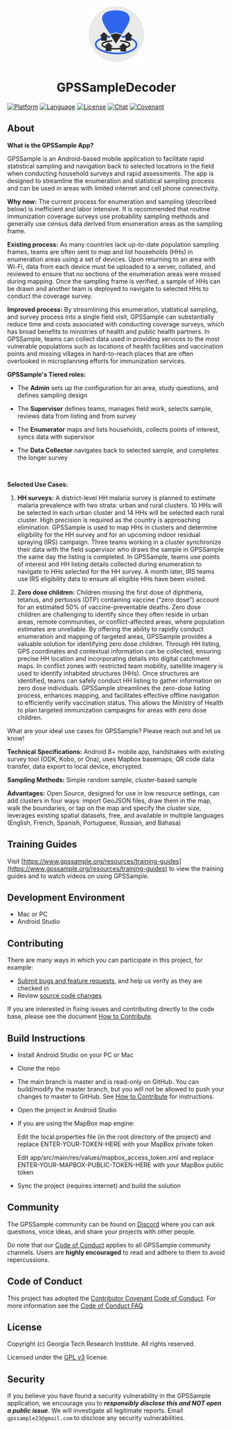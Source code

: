 <div align="center">
  <a href="https://www.gpssample.org">
    <img alt="GPSSample logo" src="images/gpssample.png" height="128">
  </a>
  <h1>GPSSampleDecoder</h1>
</div>

[![Platform](https://img.shields.io/badge/Platforms-Windows,Mac-3B90C4.svg?style=flat)](https://www.android.com)
[![Language](https://img.shields.io/badge/Language-CSharp-blue.svg?style=flat)](https://kotlinlang.org)
[![License](https://img.shields.io/badge/License-GPL%20v3-blue.svg?style=flat)](LICENSE.md)
[![Chat](https://img.shields.io/badge/Chat-on%20Discord-60C53A.svg?style=flat)](https://discord.com/invite/A8EYY9xV)
[![Covenant](https://img.shields.io/badge/Contributor%20Covenant-1.19.24-469C9C.svg?style=flat)](CODE-OF-CONDUCT.pdf)

## About

**What is the GPSSample App?**

GPSSample is an Android-based mobile application to facilitate rapid
statistical sampling and navigation back to selected locations in the
field when conducting household surveys and rapid assessments. The app
is designed to streamline the enumeration and statistical sampling
process and can be used in areas with limited internet and cell phone
connectivity.

**Why now:**  The current process for enumeration and sampling (described below) is inefficient and labor intensive. It is recommended that routine immunization coverage surveys use probability sampling methods and generally use census data derived from enumeration areas as the sampling frame. 

**Existing process:** As many countries lack up-to-date population sampling frames, teams are often sent to map and list households (HHs) in enumeration areas using a set of devices. Upon returning to an area with Wi-Fi, data from each device must be uploaded to a server, collated, and reviewed to ensure that no sections of the enumeration areas were missed during mapping. Once the sampling frame is verified, a sample of HHs can be drawn and another team is deployed to navigate to selected HHs to conduct the coverage survey. 

**Improved process:** By streamlining this enumeration, statistical sampling, and survey process into a single field visit, GPSSample can substantially reduce time and costs associated with conducting coverage surveys, which has broad benefits to ministries of health and public health partners. In GPSSample, teams can collect data used in providing services to the most vulnerable populations such as locations of health facilities and vaccination points and missing villages in hard-to-reach places that are often overlooked in microplanning efforts for immunization services.

**GPSSample's Tiered roles:**

- The **Admin** sets up the configuration for an area, study questions,
  and defines sampling design

- The **Supervisor** defines teams, manages field work, selects sample,
  reviews data from listing and from survey

- The **Enumerator** maps and lists households, collects points of
  interest, syncs data with supervisor

- The **Data Collector** navigates back to selected sample, and
  completes the longer survey

<div>
  <br/>
</div>

**Selected Use Cases:**

1.	**HH surveys:** A district-level HH malaria survey is planned to estimate malaria prevalence with two strata: urban and rural clusters. 10 HHs will be selected in each urban cluster and 14 HHs will be selected each rural cluster. High precision is required as the country is approaching elimination. GPSSample is used to map HHs in clusters and determine eligibility for the HH survey and for an upcoming indoor residual spraying (IRS) campaign. Three teams working in a cluster synchronize their data with the field supervisor who draws the sample in GPSSample the same day the listing is completed. In GPSSample, teams use points of interest and HH listing details collected during enumeration to navigate to HHs selected for the HH survey. A month later, IRS teams use IRS eligibility data to ensure all eligible HHs have been visited.

2.	**Zero dose children:** Children missing the first dose of diphtheria, tetanus, and pertussis (DTP) containing vaccine (“zero dose”) account for an estimated 50% of vaccine-preventable deaths. Zero dose children are challenging to identify since they often reside in urban areas, remote communities, or conflict-affected areas, where population estimates are unreliable. By offering the ability to rapidly conduct enumeration and mapping of targeted areas, GPSSample provides a valuable solution for identifying zero dose children. Through HH listing, GPS coordinates and contextual information can be collected, ensuring precise HH location and incorporating details into digital catchment maps. In conflict zones with restricted team mobility, satellite imagery is used to identify inhabited structures (HHs). Once structures are identified, teams can safely conduct HH listing to gather information on zero dose individuals. GPSSample streamlines the zero-dose listing process, enhances mapping, and facilitates effective offline navigation to efficiently verify vaccination status. This allows the Ministry of Health to plan targeted immunization campaigns for areas with zero dose children. 

What are your ideal use cases for GPSSample? Please reach out and let us know!

**Technical Specifications:** Android 8+ mobile app, handshakes with existing survey tool (ODK, Kobo, or Ona), uses Mapbox basemaps, QR code data transfer, data export to local device, encrypted.

**Sampling Methods:** Simple random sample, cluster-based sample

**Advantages:** Open Source, designed for use in low resource settings, can add clusters in four ways: import GeoJSON files, draw them in the map, walk the boundaries, or tap on the map and specify the cluster size, leverages existing spatial datasets, free, and available in multiple languages (English, French, Spanish, Portuguese, Russian, and Bahasa)

## Training Guides

Visit [https://www.gpssample.org/resources/training-guides](https://www.gpssample.org/resources/training-guides) to view the training guides and to watch videos on using GPSSample.

## Development Environment

* Mac or PC
* Android Studio
  
## Contributing

There are many ways in which you can participate in this project, for example:

* [Submit bugs and feature requests](https://github.com/GPS-Sample/GPS-Sample-Decoder/issues), and help us verify as they are checked in
* Review [source code changes](https://github.com/GPS-Sample/GPS-Sample-Decoder/pulls)

If you are interested in fixing issues and contributing directly to the code base, please see the document [How to Contribute](How-to-Contribute.md).

## Build Instructions

* Install Android Studio on your PC or Mac
* Clone the repo
* The main branch is master and is read-only on GitHub.  You can build/modify the master branch, but you will not be allowed to push your changes to master to GitHub. See [How to Contribute](How-to-Contribute.md) for instructions.
* Open the project in Android Studio
* If you are using the MapBox map engine:

  Edit the local.properties file (in the root directory of the project) and replace ENTER-YOUR-TOKEN-HERE with your MapBox private token
  
  Edit app/src/main/res/values/mapbox_access_token.xml and replace ENTER-YOUR-MAPBOX-PUBLIC-TOKEN-HERE with your MapBox public token
  
* Sync the project (requires internet) and build the solution
  
## Community

The GPSSample community can be found on [Discord](https://discord.com/invite/A8EYY9xV) where you can ask questions, voice ideas, and share your projects with other people.

Do note that our [Code of Conduct](CODE-OF-CONDUCT.pdf) applies to all GPSSample community channels. Users are **highly encouraged** to read and adhere to them to avoid repercussions.

## Code of Conduct

This project has adopted the [Contributor Covenant Code of Conduct](CODE-OF-CONDUCT.pdf). For more information see the [Code of Conduct FAQ](https://www.contributor-covenant.org/faq/).

## License

Copyright (c) Georgia Tech Research Institute. All rights reserved.

Licensed under the [GPL v3](LICENSE.md) license.

## Security

If you believe you have found a security vulnerability in the GPSSample application, we encourage you to **_responsibly disclose this and NOT open a public issue_**. We will investigate all legitimate reports. Email `gpssample23@gmail.com` to disclose any security vulnerabilities.
